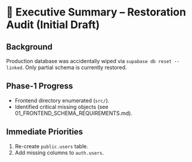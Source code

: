 # 🚨 Executive Summary – Restoration Audit (Initial Draft)
 
## Background
Production database was accidentally wiped via `supabase db reset --linked`. Only partial schema is currently restored.
 
## Phase-1 Progress
- Frontend directory enumerated (`src/`).
- Identified critical missing objects (see 01_FRONTEND_SCHEMA_REQUIREMENTS.md).
 
## Immediate Priorities
1. Re-create `public.users` table.
2. Add missing columns to `auth.users`.
